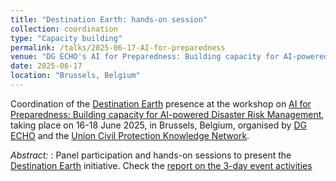 ```yaml
---
title: "Destination Earth: hands-on session"
collection: coordination
type: "Capacity building"
permalink: /talks/2025-06-17-AI-for-preparedness
venue: "DG ECHO's AI for Preparedness: Building capacity for AI-powered Disaster Risk Management Workshop"
date: 2025-06-17
location: "Brussels, Belgium"
---
```


Coordination of the [Destination Earth](https://destination-earth.eu/) presence at the workshop on [AI for Preparedness: Building capacity for AI-powered Disaster Risk Management](https://civil-protection-knowledge-network.europa.eu/events/ai-preparedness-building-capacity-ai-powered-drm), taking place on 16-18 June 2025, in Brussels, Belgium, organised by [DG ECHO](https://civil-protection-humanitarian-aid.ec.europa.eu/index_en) and the [Union Civil Protection Knowledge Network](https://civil-protection-knowledge-network.europa.eu/). 

_Abstract:_ : Panel participation and hands-on sessions to present the [Destination Earth](https://destination-earth.eu/) initiative. Check the [report on the 3-day event activities](https://civil-protection-knowledge-network.europa.eu/news/how-can-ai-strengthen-disaster-preparedness-europe)




